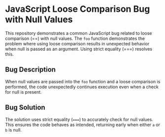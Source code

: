 # JavaScript Loose Comparison Bug with Null Values

This repository demonstrates a common JavaScript bug related to loose comparison (==) with null values.  The `foo` function demonstrates the problem where using loose comparison results in unexpected behavior when null is passed as an argument. Using strict equality (===) resolves this.

## Bug Description
When null values are passed into the `foo` function and a loose comparison is performed, the code unexpectedly continues execution even when a check for null is present.

## Bug Solution
The solution uses strict equality (`===`) to accurately check for null values. This ensures the code behaves as intended, returning early when either `a` or `b` is null.